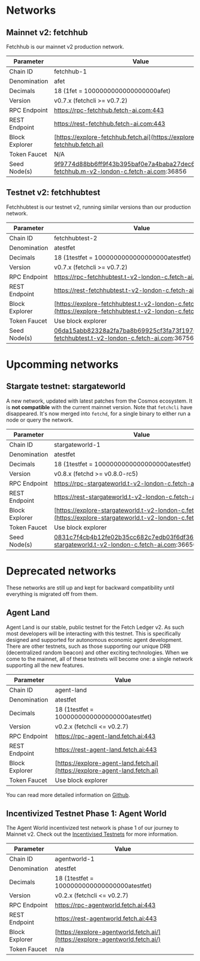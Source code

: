 # Networks

## Mainnet v2: fetchhub

Fetchhub is our mainnet v2 production network. 

| Parameter      | Value                                                                                      |
| -------------- | ------------------------------------------------------------------------------------------ |
| Chain ID       | fetchhub-1                                                                                 |
| Denomination   | afet                                                                                       |
| Decimals       | 18 (1fet = 1000000000000000000afet)                                                        |
| Version        | v0.7.x (fetchcli >= v0.7.2)                                                                |
| RPC Endpoint   | https://rpc-fetchhub.fetch-ai.com:443                                                      |
| REST Endpoint  | https://rest-fetchhub.fetch-ai.com:443                                                     |
| Block Explorer | [https://explore-fetchhub.fetch.ai](https://explore-fetchhub.fetch.ai)                     |
| Token Faucet   | N/A                                                                                        |
| Seed Node(s)   | 9f9774d88bb6ff9f43b395baf0e7a4baba27dec6@connect-fetchhub.m-v2-london-c.fetch-ai.com:36856 |

## Testnet v2: fetchhubtest

Fetchhubtest is our testnet v2, running similar versions than our production network. 

| Parameter      | Value                                                                                      |
| -------------- | ------------------------------------------------------------------------------------------ |
| Chain ID       | fetchhubtest-2                                                                             |
| Denomination   | atestfet                                                                                   |
| Decimals       | 18 (1testfet = 1000000000000000000atestfet)                                                |
| Version        | v0.7.x (fetchcli >= v0.7.2)                                                                |
| RPC Endpoint   | https://rpc-fetchhubtest.t-v2-london-c.fetch-ai.com:443                                    |
| REST Endpoint  | https://rest-fetchhubtest.t-v2-london-c.fetch-ai.com:443                                   |
| Block Explorer | [https://explore-fetchhubtest.t-v2-london-c.fetch-ai.com/](https://explore-fetchhubtest.t-v2-london-c.fetch-ai.com/) |
| Token Faucet   | Use block explorer                                                                         |
| Seed Node(s)   | 06da15abb82328a2fa7ba8b69925cf3fa73f1970@connect-fetchhubtest.t-v2-london-c.fetch-ai.com:36756 |

# Upcomming networks

## Stargate testnet: stargateworld

A new network, updated with latest patches from the Cosmos ecosystem. It is **not compatible** with the current mainnet version.
Note that `fetchcli` have disappeared. It's now merged into `fetchd`, for a single binary to either run a node or query the network.

| Parameter      | Value                                                                                      |
| -------------- | ------------------------------------------------------------------------------------------ |
| Chain ID       | stargateworld-1                                                                            |
| Denomination   | atestfet                                                                                   |
| Decimals       | 18 (1testfet = 1000000000000000000atestfet)                                                |
| Version        | v0.8.x (fetchd >= v0.8.0-rc5)                                                               |
| RPC Endpoint   | https://rpc-stargateworld.t-v2-london-c.fetch-ai.com:443                                    |
| REST Endpoint  | https://rest-stargateworld.t-v2-london-c.fetch-ai.com:443                                   |
| Block Explorer | [https://explore-stargateworld.t-v2-london-c.fetch-ai.com/](https://explore-stargateworld.t-v2-london-c.fetch-ai.com/) |
| Token Faucet   | Use block explorer                                                                         |
| Seed Node(s)   | 0831c7f4cb4b12fe02b35cc682c7edb03f6df36c@connect-stargateworld.t-v2-london-c.fetch-ai.com:36656 |

# Deprecated networks

These networks are still up and kept for backward compatibility until everything is migrated off from them.

## Agent Land

Agent Land is our stable, public testnet for the Fetch Ledger v2. As such most developers will be interacting with this testnet. This is specifically designed and supported for autonomous economic agent development. There are other testnets, such as those supporting our unique DRB (decentralized random beacon) and other exciting technologies. When we come to the mainnet, all of these testnets will become one: a single network supporting all the new features.

| Parameter      | Value                                                                      |
| -------------- | -------------------------------------------------------------------------- |
| Chain ID       | agent-land                                                                 |
| Denomination   | atestfet                                                                   |
| Decimals       | 18 (1testfet = 1000000000000000000atestfet)                                |
| Version        | v0.2.x (fetchcli <= v0.2.7)                                                |
| RPC Endpoint   | https://rpc-agent-land.fetch.ai:443                                        |
| REST Endpoint  | https://rest-agent-land.fetch.ai:443                                       |
| Block Explorer | [https://explore-agent-land.fetch.ai](https://explore-agent-land.fetch.ai) |
| Token Faucet   | Use block explorer                                                         |

You can read more detailed information on [Github](https://github.com/fetchai/networks-agentland).

## **Incentivized Testnet Phase 1: Agent World**

The Agent World incentivized test network is phase 1 of our journey to Mainnet v2. Check out the [Incentivised Testnets](../../i_nets/) for more information.

| Parameter      | Value                                                                        |
| -------------- | ---------------------------------------------------------------------------- |
| Chain ID       | agentworld-1                                                                 |
| Denomination   | atestfet                                                                     |
| Decimals       | 18 (1testfet = 1000000000000000000atestfet)                                  |
| Version        | v0.2.x (fetchcli <= v0.2.7)                                                  |
| RPC Endpoint   | https://rpc-agentworld.fetch.ai:443                                          |
| REST Endpoint  | https://rest-agentworld.fetch.ai:443                                         |
| Block Explorer | [https://explore-agentworld.fetch.ai/](https://explore-agentworld.fetch.ai/) |
| Token Faucet   | n/a                                                                          |
